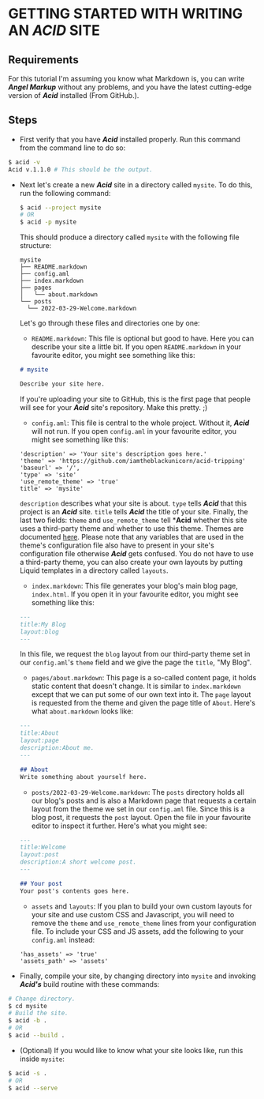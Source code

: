 # GETTING STARTED WITH WRITING AN ***ACID*** SITE

## Requirements

For this tutorial I'm assuming you know what Markdown is, you can write ***Angel Markup*** without any problems, and you have the latest cutting-edge version of ***Acid*** installed (From GitHub.).

## Steps

- First verify that you have ***Acid*** installed properly. Run this command from the command line to do so:

```bash
$ acid -v
Acid v.1.1.0 # This should be the output.
```

- Next let's create a new ***Acid*** site in a directory called `mysite`. To do this, run the following command:

  ```bash
  $ acid --project mysite
  # OR
  $ acid -p mysite
  ```

  This should produce a directory called `mysite` with the following file structure:

  ```text
  mysite
  ├── README.markdown
  ├── config.aml
  ├── index.markdown
  ├── pages
  │   └── about.markdown
  └── posts
    └── 2022-03-29-Welcome.markdown
  ```
  Let's go through these files and directories one by one:

  - `README.markdown`: This file is optional but good to have. Here you can describe your site a little bit.
  If you open `README.markdown` in your favourite editor, you might see something like this:
  ```markdown
  # mysite

  Describe your site here.
  ```
  If you're uploading your site to GitHub, this is the first page that people will see for your ***Acid*** site's repository. Make this pretty. ;)
  - `config.aml`: This file is central to the whole project. Without it, ***Acid*** will not run.
  If you open `config.aml` in your favourite editor, you might see something like this:
  ```text
  'description' => 'Your site's description goes here.'
  'theme' => 'https://github.com/iamtheblackunicorn/acid-tripping'
  'baseurl' => '/',
  'type' => 'site'
  'use_remote_theme' => 'true'
  title' => 'mysite'
  ```
  `description` describes what your site is about. `type` tells ***Acid*** that this project is an ***Acid*** site. `title` tells ***Acid*** the title of your site. Finally, the last two fields: `theme` and `use_remote_theme` tell ***Acid** whether this site uses a third-party theme and whether to use this theme. Themes are documented [here](THEMING.markdown). Please note that any variables that are used in the theme's configuration file also have to present in your site's configuration file otherwise ***Acid*** gets confused. You do not have to use a third-party theme, you can also create your own layouts by putting Liquid templates in a directory called `layouts`.
  - `index.markdown`: This file generates your blog's main blog page, `index.html`.
  If you open it in your favourite editor, you might see something like this:
  ```markdown
  ---
  title:My Blog
  layout:blog
  ---
  ```
  In this file, we request the `blog` layout from our third-party theme set in our `config.aml`'s `theme` field and we give the page the `title`, "My Blog".
  - `pages/about.markdown`:
  This page is a so-called content page, it holds static content that doesn't change. It is similar to `index.markdown` except that we can put some of our own text into it. The `page` layout is requested from the theme and given the page title of `About`. Here's what `about.markdown` looks like:
  ```markdown
  ---
  title:About
  layout:page
  description:About me.
  ---

  ## About
  Write something about yourself here.
  ```
  - `posts/2022-03-29-Welcome.markdown`:
  The `posts` directory holds all our blog's posts and is also a Markdown page that requests a certain layout from the theme we set in our `config.aml` file. Since this is a blog post, it requests the `post` layout. Open the file in your favourite editor to inspect it further. Here's what you might see:
  ```markdown
  ---
  title:Welcome
  layout:post
  description:A short welcome post.
  ---

  ## Your post
  Your post's contents goes here.
  ```
  - `assets` and `layouts`: If you plan to build your own custom layouts for your site and use custom CSS and Javascript, you will need to remove the `theme` and `use_remote_theme` lines from your configuration file. To include your CSS and JS assets, add the following to your `config.aml` instead:
  ```text
  'has_assets' => 'true'
  'assets_path' => 'assets'
  ```
- Finally, compile your site, by changing directory into `mysite` and invoking ***Acid's*** build routine with these commands:

```bash
# Change directory.
$ cd mysite
# Build the site.
$ acid -b .
# OR
$ acid --build .
```

- (Optional) If you would like to know what your site looks like, run this inside `mysite`:

```bash
$ acid -s .
# OR
$ acid --serve
```
